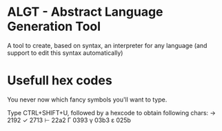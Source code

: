 # ALGT - Abstract Language Generation Tool

A tool to create, based on syntax, an interpreter for any language (and support to edit this syntax automatically)





# Usefull hex codes

You never now which fancy symbols you'll want to type.

Type CTRL+SHIFT+U, followed by a hexcode to obtain following chars:
→	2192
✓	2713
⊢	22a2
Γ	0393
γ	03b3
ɛ	025b
